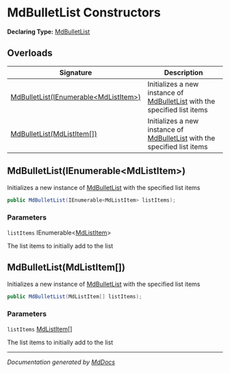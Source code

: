 # MdBulletList Constructors

**Declaring Type:** [MdBulletList](../index.md)

## Overloads

| Signature                                                                     | Description                                                                             |
| ----------------------------------------------------------------------------- | --------------------------------------------------------------------------------------- |
| [MdBulletList(IEnumerable\<MdListItem\>)](#mdbulletlistienumerablemdlistitem) | Initializes a new instance of [MdBulletList](../index.md) with the specified list items |
| [MdBulletList(MdListItem\[\])](#mdbulletlistmdlistitem)                       | Initializes a new instance of [MdBulletList](../index.md) with the specified list items |

## MdBulletList(IEnumerable\<MdListItem\>)

Initializes a new instance of [MdBulletList](../index.md) with the specified list items

```csharp
public MdBulletList(IEnumerable<MdListItem> listItems);
```

### Parameters

`listItems`  IEnumerable\<[MdListItem](../../MdListItem/index.md)\>

The list items to initially add to the list

## MdBulletList(MdListItem\[\])

Initializes a new instance of [MdBulletList](../index.md) with the specified list items

```csharp
public MdBulletList(MdListItem[] listItems);
```

### Parameters

`listItems`  [MdListItem](../../MdListItem/index.md)\[\]

The list items to initially add to the list

___

*Documentation generated by [MdDocs](https://github.com/ap0llo/mddocs)*
